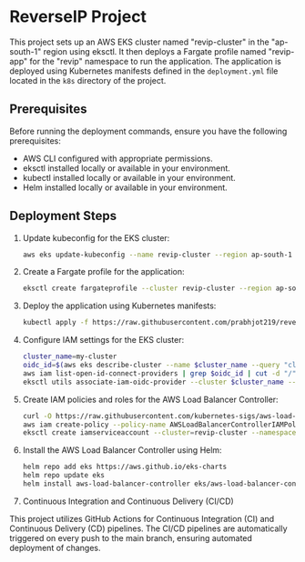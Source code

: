 # ReverseIP Project

This project sets up an AWS EKS cluster named "revip-cluster" in the "ap-south-1" region using eksctl. It then deploys a Fargate profile named "revip-app" for the "revip" namespace to run the application. The application is deployed using Kubernetes manifests defined in the `deployment.yml` file located in the `k8s` directory of the project.

## Prerequisites

Before running the deployment commands, ensure you have the following prerequisites:

- AWS CLI configured with appropriate permissions.
- eksctl installed locally or available in your environment.
- kubectl installed locally or available in your environment.
- Helm installed locally or available in your environment.

## Deployment Steps

1. Update kubeconfig for the EKS cluster:
   ```bash
   aws eks update-kubeconfig --name revip-cluster --region ap-south-1


2. Create a Fargate profile for the application:
    ```bash
    eksctl create fargateprofile --cluster revip-cluster --region ap-south-1 --name revip-app --namespace revip

3. Deploy the application using Kubernetes manifests:
    ```bash
    kubectl apply -f https://raw.githubusercontent.com/prabhjot219/reverseip/main/k8s/deployment.yml


4. Configure IAM settings for the EKS cluster:
    ```bash
    cluster_name=my-cluster
    oidc_id=$(aws eks describe-cluster --name $cluster_name --query "cluster.identity.oidc.issuer" --output text | cut -d '/' -f 5)
    aws iam list-open-id-connect-providers | grep $oidc_id | cut -d "/" -f4
    eksctl utils associate-iam-oidc-provider --cluster $cluster_name --approve

5. Create IAM policies and roles for the AWS Load Balancer Controller:
    ```bash
    curl -O https://raw.githubusercontent.com/kubernetes-sigs/aws-load-balancer-controller/v2.5.4/docs/install/iam_policy.json
    aws iam create-policy --policy-name AWSLoadBalancerControllerIAMPolicy --policy-document file://iam_policy.json
    eksctl create iamserviceaccount --cluster=revip-cluster --namespace=kube-system --name=aws-load-balancer-controller --role-name AmazonEKSLoadBalancerControllerRole --attach-policy-arn=arn:aws:iam::<aws account id>:policy/AWSLoadBalancerControllerIAMPolicy --approve --override-existing-serviceaccounts

6. Install the AWS Load Balancer Controller using Helm:
    ```bash
    helm repo add eks https://aws.github.io/eks-charts
    helm repo update eks
    helm install aws-load-balancer-controller eks/aws-load-balancer-controller -n kube-system --set clusterName=reverseip-cluster --set serviceAccount.create=false --set serviceAccount.name=aws-load-balancer-controller --set region=ap-south-1 --set vpcId=<vpc id>

7. Continuous Integration and Continuous Delivery (CI/CD)

This project utilizes GitHub Actions for Continuous Integration (CI) and Continuous Delivery (CD) pipelines. The CI/CD pipelines are automatically triggered on every push to the main branch, ensuring automated deployment of changes.